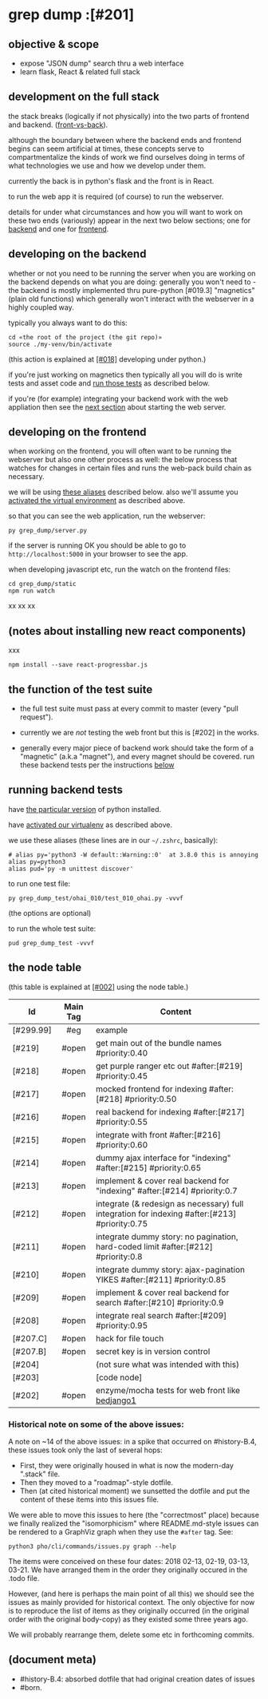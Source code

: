 # grep dump :[#201]

## objective & scope

  - expose "JSON dump" search thru a web interface
  - learn flask, React & related full stack




## development on the full stack

the stack breaks (logically if not physically) into the two parts of
frontend and backend. ([front-vs-back]).

although the boundary between where the backend ends and frontend begins
can seem artificial at times, these concepts serve to compartmentalize the
kinds of work we find ourselves doing in terms of what technologies we use
and how we develop under them.

currently the back is in python's flask and the front is in React.

to run the web app it is required (of course) to run the webserver.

details for under what circumstances and how you will want to work on these
two ends (variously) appear in the next two below sections; one for
[backend](#venv-etc) and one for [frontend](#d).




## <a name='venv-etc'></a>developing on the backend

whether or not you need to be running the server when you are working
on the backend depends on what you are doing: generally you won't need
to - the backend is mostly implemented thru pure-python [#019.3]
"magnetics" (plain old functions) which generally won't interact
with the webserver in a highly coupled way.

typically you always want to do this:

    cd «the root of the project (the git repo)»
    source ./my-venv/bin/activate

(this action is explained at [\[#018\]] developing under python.)

if you're just working on magnetics then typically all you will do
is write tests and asset code and [run those tests](#running-backend-tests)
as described below.

if you're (for example) integrating your backend work with the web
appliation then see the [next section](#d) about starting the web server.




## <a name=d></a>developing on the frontend

when working on the frontend, you will often want to be running the
webserver but also one other process as well: the below process that
watches for changes in certain files and runs the web-pack build chain
as necessary.

we will be using [these aliases](#aliases) described below. also we'll
assume you [activated the virtual environment](#venv-etc) as described above.

so that you can see the web application, run the webserver:

    py grep_dump/server.py

if the server is running OK you should be able to go to
`http://localhost:5000` in your browser to see the app.

when developing javascript etc, run the watch on the frontend files:

    cd grep_dump/static
    npm run watch


xx xx xx




## <a name=e></a>(notes about installing new react components)

xxx

    npm install --save react-progressbar.js




## the function of the test suite

  - the full test suite must pass at every commit to master (every "pull request").

  - currently we are *not* testing the web front but this is [#202] in the works.

  - generally every major piece of backend work should take the form of
    a "magnetic" (a.k.a "magnet"), and every magnet should be covered.
    run these backend tests per the instructions [below](#running-backend-tests)




## <a name='running-backend-tests'></a>running backend tests

have [the particular version][018_pyver] of python installed.

have [activated our virtualenv](#venv-etc) as described above.

we use these <a name='aliases'>aliases</a>
(these lines are in our `~/.zshrc`, basically):

    # alias py='python3 -W default::Warning::0'  at 3.8.0 this is annoying
    alias py=python3
    alias pud='py -m unittest discover'

to run one test file:

    py grep_dump_test/ohai_010/test_010_ohai.py -vvvf

(the options are optional)

to run the whole test suite:

    pud grep_dump_test -vvvf




## <a name="node-table"></a>the node table

(this table is explained at [\[#002\]] using the node table.)

| Id                        | Main Tag | Content |
|---------------------------|:-----:|---
| [#299.99] | #eg   | example
| [#219]    | #open | get main out of the bundle names #priority:0.40
| [#218]    | #open | get purple ranger etc out #after:[#219] #priority:0.45
| [#217]    | #open | mocked frontend for indexing #after:[#218] #priority:0.50
| [#216]    | #open | real backend for indexing #after:[#217] #priority:0.55
| [#215]    | #open | integrate with front #after:[#216] #priority:0.60
| [#214]    | #open | dummy ajax interface for "indexing" #after:[#215] #priority:0.65
| [#213]    | #open | implement & cover real backend for "indexing" #after:[#214] #priority:0.7
| [#212]    | #open | integrate (& redesign as necessary) full integration for indexing #after:[#213] #priority:0.75
| [#211]    | #open | integrate dummy story: no pagination, hard-coded limit #after:[#212] #priority:0.8
| [#210]    | #open | integrate dummy story: ajax-pagination YIKES #after:[#211] #priority:0.85
| [#209]    | #open | implement & cover real backend for search #after:[#210] #priority:0.9
| [#208]    | #open | integrate real search #after:[#209] #priority:0.95
|                   [#207.C]| #open | hack for file touch
|                   [#207.B]| #open | secret key is in version control
|                [#204]     |       | (not sure what was intended with this)
|                [#203]     |       | [code node]
| [#202]    | #open | enzyme/mocha tests for web front like [bedjango1]



### Historical note on some of the above issues:

A note on ~14 of the above issues: in a spike that occurred on #history-B.4,
these issues took only the last of several hops:

- First, they were originally housed in what is now the modern-day ".stack" file.
- Then they moved to a "roadmap"-style dotfile.
- Then (at cited historical moment) we sunsetted the dotfile and put the
  content of these items into this issues file.

We were able to move this issues to here (the "correctmost" place) because we
finally realized the "isomorphicism" where README.md-style issues can be
rendered to a GraphViz graph when they use the `#after` tag. See:

    python3 pho/cli/commands/issues.py graph --help

The items were conceived on these four dates: 2018 02-13, 02-19, 03-13, 03-21.
We have arranged them in the order they originally occured in the .todo file.

However, (and here is perhaps the main point of all this) we should see the
issues as mainly provided for historical context. The only objective for now
is to reproduce the list of items as they originally occurred (in the original
order with the original body-copy) as they existed some three years ago.

We will probably rearrange them, delete some etc in forthcoming commits.




[018_pyver]: ../doc/118-installing-and-deploying-python.md#python-version
[\[#018\]]: ../README.md#018
[\[#002\]]: ../README.md#002


[bedjango1]: http://www.bedjango.com/blog/how-to-build-web-app-react-redux-and-flask/

[front-vs-back]: https://twitter.com/PainPoint/status/966749439963508736




## (document meta)

  - #history-B.4: absorbed dotfile that had original creation dates of issues
  - #born.
